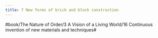 ```yaml
---
title: 7 New forms of brick and block construction
---
```




#book/The Nature of Order/3 A Vision of a Living World/16 Continuous invention of new materials and techniques#